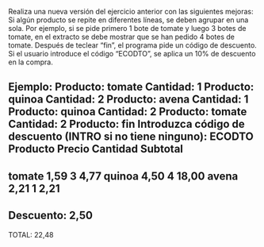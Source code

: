Realiza una nueva versión del ejercicio anterior con las siguientes mejoras: Si algún producto se repite en diferentes líneas, se deben agrupar en una sola. Por ejemplo, si se pide primero 1 bote de tomate y luego 3 botes de tomate, en el extracto se debe mostrar que se han pedido 4 botes de tomate. Después de teclear “fin”, el programa pide un código de descuento. Si el usuario introduce el código “ECODTO”, se aplica un 10% de descuento en la compra.

Ejemplo:
Producto: tomate
Cantidad: 1
Producto: quinoa
Cantidad: 2
Producto: avena
Cantidad: 1
Producto: quinoa
Cantidad: 2
Producto: tomate
Cantidad: 2
Producto: fin
Introduzca código de descuento (INTRO si no tiene ninguno): ECODTO
Producto Precio Cantidad Subtotal
---------------------------------
tomate   1,59   3         4,77
quinoa   4,50   4        18,00
avena    2,21   1         2,21
---------------------------------
Descuento: 2,50
---------------------------------
TOTAL: 22,48